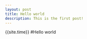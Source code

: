 ```yaml
---
layout: post
title: Hello world
description: This is the first post!
---
```

{{site.time}}
#Hello world
